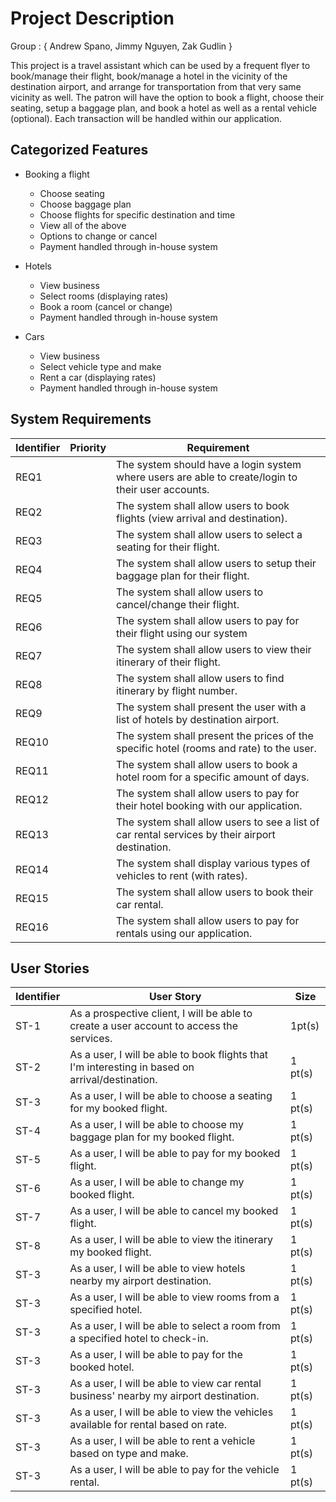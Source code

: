 # Project Description

Group : { Andrew Spano, Jimmy Nguyen, Zak Gudlin }

This project is a travel assistant which can be used by a frequent flyer to book/manage their flight, book/manage a
hotel in the vicinity of the destination airport, and arrange for transportation from that very same vicinity as well.
The patron will have the option to book a flight, choose their seating, setup a baggage plan, and book a hotel as well as a rental vehicle (optional).
Each transaction will be handled within our application.

## Categorized Features

* Booking a flight
	* Choose seating
	* Choose baggage plan
	* Choose flights for specific destination and time
	* View all of the above
	* Options to change or cancel
	* Payment handled through in-house system 

* Hotels
	* View business
	* Select rooms (displaying rates)
	* Book a room (cancel or change)
	* Payment handled through in-house system

* Cars
	* View business
	* Select vehicle type and make
	* Rent a car (displaying rates)
	* Payment handled through in-house system


## System Requirements

Identifier | Priority | Requirement
---------- | ---------| -----------
REQ1  |  | The system should have a login system where users are able to create/login to their user accounts.
REQ2  |  | The system shall allow users to book flights (view arrival and destination).  
REQ3  |  | The system shall allow users to select a seating for their flight.
REQ4  |  | The system shall allow users to setup their baggage plan for their flight.
REQ5  |  | The system shall allow users to cancel/change their flight.
REQ6  |  | The system shall allow users to pay for their flight using our system
REQ7  |  | The system shall allow users to view their itinerary of their flight.
REQ8  |  | The system shall allow users to find itinerary by flight number.
REQ9  |  | The system shall present the user with a list of hotels by destination airport. 
REQ10 |  | The system shall present the prices of the specific hotel (rooms and rate) to the user.
REQ11 |  | The system shall allow users to book a hotel room for a specific amount of days.
REQ12 |  | The system shall allow users to pay for their hotel booking with our application.
REQ13 |  | The system shall allow users to see a list of car rental services by their airport destination.
REQ14 |  | The system shall display various types of vehicles to rent (with rates).
REQ15 |  | The system shall allow users to book their car rental.
REQ16 |  | The system shall allow users to pay for rentals using our application.


## User Stories

Identifier | User Story | Size
---------- | ---------- | ----
ST-1       | As a prospective client, I will be able to create a user account to access the services. | 1pt(s)
ST-2       | As a user, I will be able to book flights that I'm interesting in based on arrival/destination. | 1 pt(s)
ST-3       | As a user, I will be able to choose a seating for my booked flight. | 1 pt(s)
ST-4       | As a user, I will be able to choose my baggage plan for my booked flight. | 1 pt(s)
ST-5       | As a user, I will be able to pay for my booked flight. | 1 pt(s)
ST-6       | As a user, I will be able to change my booked flight. | 1 pt(s)
ST-7       | As a user, I will be able to cancel my booked flight. | 1 pt(s)
ST-8       | As a user, I will be able to view the itinerary my booked flight. | 1 pt(s)
ST-3       | As a user, I will be able to view hotels nearby my airport destination. | 1 pt(s)
ST-3       | As a user, I will be able to view rooms from a specified hotel. | 1 pt(s)
ST-3       | As a user, I will be able to select a room from a specified hotel to check-in. | 1 pt(s)
ST-3       | As a user, I will be able to pay for the booked hotel. | 1 pt(s)
ST-3       | As a user, I will be able to view car rental business' nearby my airport destination. | 1 pt(s)
ST-3       | As a user, I will be able to view the vehicles available for rental based on rate. | 1 pt(s)
ST-3       | As a user, I will be able to rent a vehicle based on type and make. | 1 pt(s)
ST-3       | As a user, I will be able to pay for the vehicle rental. | 1 pt(s)
